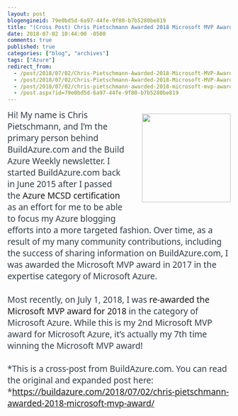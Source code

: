 ```yaml
---
layout: post
blogengineid: 79e0bd5d-6a97-44fe-9f80-b7b5280be819
title: "(Cross Post) Chris Pietschmann Awarded 2018 Microsoft MVP Award"
date: 2018-07-02 10:44:00 -0500
comments: true
published: true
categories: ["blog", "archives"]
tags: ["Azure"]
redirect_from: 
  - /post/2018/07/02/Chris-Pietschmann-Awarded-2018-Microsoft-MVP-Award-Cross-Post.aspx
  - /post/2018/07/02/Chris-Pietschmann-Awarded-2018-Microsoft-MVP-Award-Cross-Post
  - /post/2018/07/02/chris-pietschmann-awarded-2018-microsoft-mvp-award-cross-post
  - /post.aspx?id=79e0bd5d-6a97-44fe-9f80-b7b5280be819
---
```

<!-- more -->
<p class="no-underline" style="box-sizing: border-box; border: 0px; font-family: 'Segoe UI', 'Open Sans', sans-serif; font-size: 19px; margin: 0px 0px 1.4em; outline: 0px; padding: 0px; vertical-align: baseline; caret-color: #343e47; color: #343e47;"><img class="alignright wp-image-2187" style="box-sizing: border-box; height: auto; max-width: 100%; display: inline; float: right; margin: 0.5em 0px 1.5em 2em;" src="https://i0.wp.com/buildazure.com/wp-content/uploads/2015/06/mvp_logo_horizontal_preferred_cyan300_rgb_300ppi.png?zoom=2&amp;resize=200%2C81&amp;ssl=1" alt="" width="200" height="81" data-attachment-id="2187" data-permalink="https://buildazure.com/about/mvp_logo_horizontal_preferred_cyan300_rgb_300ppi/" data-orig-file="https://i0.wp.com/buildazure.com/wp-content/uploads/2015/06/mvp_logo_horizontal_preferred_cyan300_rgb_300ppi.png?fit=751%2C303&amp;ssl=1" data-orig-size="751,303" data-comments-opened="1" data-image-meta="{&quot;aperture&quot;:&quot;0&quot;,&quot;credit&quot;:&quot;&quot;,&quot;camera&quot;:&quot;&quot;,&quot;caption&quot;:&quot;&quot;,&quot;created_timestamp&quot;:&quot;0&quot;,&quot;copyright&quot;:&quot;&quot;,&quot;focal_length&quot;:&quot;0&quot;,&quot;iso&quot;:&quot;0&quot;,&quot;shutter_speed&quot;:&quot;0&quot;,&quot;title&quot;:&quot;&quot;,&quot;orientation&quot;:&quot;0&quot;}" data-image-title="mvp_logo_horizontal_preferred_cyan300_rgb_300ppi" data-image-description="" data-medium-file="https://i0.wp.com/buildazure.com/wp-content/uploads/2015/06/mvp_logo_horizontal_preferred_cyan300_rgb_300ppi.png?fit=300%2C121&amp;ssl=1" data-large-file="https://i0.wp.com/buildazure.com/wp-content/uploads/2015/06/mvp_logo_horizontal_preferred_cyan300_rgb_300ppi.png?fit=751%2C303&amp;ssl=1" />Hi! My name is Chris Pietschmann, and I&rsquo;m the primary person behind BuildAzure.com and the Build Azure Weekly newsletter. I started BuildAzure.com back in June 2015 after I passed the <a style="box-sizing: border-box; border-width: 0px 0px 2px; border-bottom-style: solid; border-color: rgba(199, 214, 228, 0.298039); font-style: inherit; margin: 0px; outline: 0px; padding: 0px; vertical-align: baseline; color: #191919; text-decoration: none; transition: 0.2s ease-in-out;" href="https://buildazure.com/2015/07/16/mcsd-azure-solutions-architect-certification/">Azure MCSD certification</a> as an effort for me to be able to focus my Azure blogging efforts into a more targeted fashion. Over time, as a result of my many community contributions, including the success of sharing information on BuildAzure.com, I was awarded the Microsoft MVP award in 2017 in the expertise category of Microsoft Azure.
<p class="no-underline" style="box-sizing: border-box; border: 0px; font-family: 'Segoe UI', 'Open Sans', sans-serif; font-size: 19px; margin: 0px 0px 1.4em; outline: 0px; padding: 0px; vertical-align: baseline; caret-color: #343e47; color: #343e47;">Most recently, on July 1, 2018, I was <a style="box-sizing: border-box; border-width: 0px 0px 2px; border-bottom-style: solid; border-color: rgba(199, 214, 228, 0.298039); font-style: inherit; margin: 0px; outline: 0px; padding: 0px; vertical-align: baseline; color: #191919; text-decoration: none; transition: 0.2s ease-in-out;" href="https://mvp.microsoft.com/en-us/PublicProfile/4015549">re-awarded the Microsoft MVP award for 2018</a> in the category of Microsoft Azure. While this is my 2nd Microsoft MVP award for Microsoft Azure, it&rsquo;s actually my 7th time winning the Microsoft MVP award!
<p class="no-underline" style="box-sizing: border-box; border: 0px; font-family: 'Segoe UI', 'Open Sans', sans-serif; font-size: 19px; margin: 0px 0px 1.4em; outline: 0px; padding: 0px; vertical-align: baseline; caret-color: #343e47; color: #343e47;">*This is a cross-post from BuildAzure.com. You can read the original and expanded post here: *<a href="https://buildazure.com/2018/07/02/chris-pietschmann-awarded-2018-microsoft-mvp-award/"><span>https://buildazure.com/2018/07/02/chris-pietschmann-awarded-2018-microsoft-mvp-award/</span></a>
